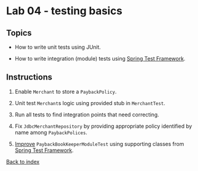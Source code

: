Lab 04 - testing basics
==
Topics
--
* How to write unit tests using JUnit.

* How to write integration (module) tests using [Spring Test Framework][1].

Instructions
--
1. Enable `Merchant` to store a `PaybackPolicy`.

2. Unit test `Merchant`s logic using provided stub in `MerchantTest`.

3. Run all tests to find integration points that need correcting.

4. Fix `JdbcMerchantRepository` by providing appropriate policy identified by name among `PaybackPolices`.

5. [Improve][2] `PaybackBookKeeperModuleTest` using supporting classes from [Spring Test Framework][1].

[Back to index](..)

 [1]: http://docs.spring.io/spring/docs/3.2.6.RELEASE/spring-framework-reference/html/testing.html
 [2]: http://docs.spring.io/spring/docs/3.2.6.RELEASE/spring-framework-reference/html/testing.html#integration-testing-goals

